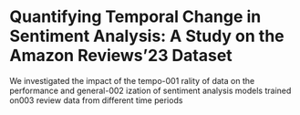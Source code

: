 # Quantifying Temporal Change in Sentiment Analysis: A Study on the Amazon Reviews’23 Dataset

We investigated the impact of the tempo-001
rality of data on the performance and general-002
ization of sentiment analysis models trained on003
review data from different time periods

